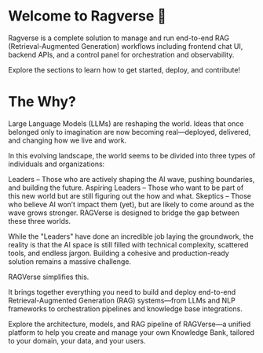 # Welcome to Ragverse 👋

Ragverse is a complete solution to manage and run end-to-end RAG (Retrieval-Augmented Generation) workflows including frontend chat UI, backend APIs, and a control panel for orchestration and observability.

Explore the sections to learn how to get started, deploy, and contribute!

# The Why?

Large Language Models (LLMs) are reshaping the world. Ideas that once belonged only to imagination are now becoming real—deployed, delivered, and changing how we live and work.

In this evolving landscape, the world seems to be divided into three types of individuals and organizations:

Leaders – Those who are actively shaping the AI wave, pushing boundaries, and building the future.
Aspiring Leaders – Those who want to be part of this new world but are still figuring out the how and what.
Skeptics – Those who believe AI won’t impact them (yet), but are likely to come around as the wave grows stronger.
RAGVerse is designed to bridge the gap between these three worlds.

While the "Leaders" have done an incredible job laying the groundwork, the reality is that the AI space is still filled with technical complexity, scattered tools, and endless jargon. Building a cohesive and production-ready solution remains a massive challenge.

RAGVerse simplifies this.

It brings together everything you need to build and deploy end-to-end Retrieval-Augmented Generation (RAG) systems—from LLMs and NLP frameworks to orchestration pipelines and knowledge base integrations.

Explore the architecture, models, and RAG pipeline of RAGVerse—a unified platform to help you create and manage your own Knowledge Bank, tailored to your domain, your data, and your users.